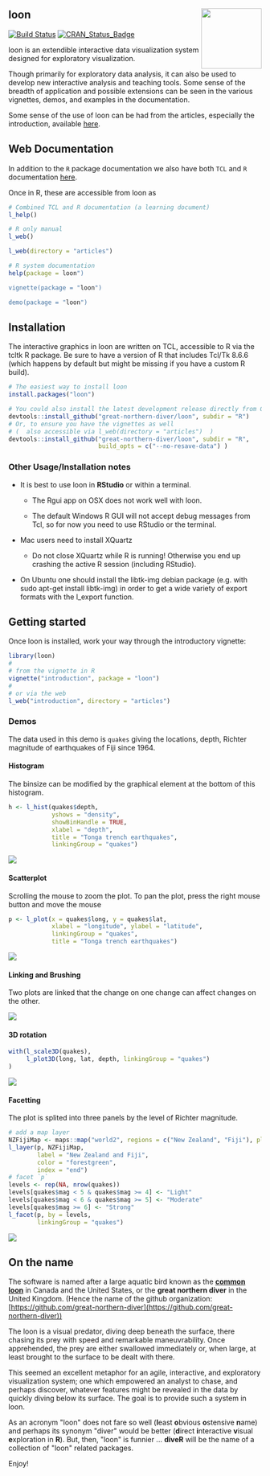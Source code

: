 
## loon  <img src="man/figures/logo.png" align="right" width="120" />

[![Build Status](https://travis-ci.org/great-northern-diver/loon.svg?branch=master)](https://travis-ci.org/great-northern-diver/loon) [![CRAN\_Status\_Badge](http://www.r-pkg.org/badges/version/loon)](https://cran.r-project.org/package=loon)

loon is an extendible interactive data visualization system designed for exploratory visualization.

Though primarily for exploratory data analysis, it can also be used to develop new interactive analysis and teaching tools. Some sense of the breadth of application and possible extensions can be seen in the various vignettes, demos, and examples in the documentation. 

Some sense of the use of loon can be had from the articles, especially the introduction, available [here](http://great-northern-diver.github.io/loon/articles/introduction.html).


## Web Documentation

In addition to the `R` package documentation we also have both `TCL` and `R` documentation [here](http://great-northern-diver.github.io/loon/l_help/).

Once in R, these are accessible from loon as
```r
# Combined TCL and R documentation (a learning document)
l_help()

# R only manual
l_web()

l_web(directory = "articles")

# R system documentation
help(package = loon")

vignette(package = "loon")

demo(package = "loon")
```


## Installation

The interactive graphics in loon are written on TCL, accessible to R via the tcltk R package.  Be sure to have a version of R that includes Tcl/Tk 8.6.6 (which happens by default but might be missing if you have a custom R build).



```r
# The easiest way to install loon
install.packages("loon")

# You could also install the latest development release directly from GitHub
devtools::install_github("great-northern-diver/loon", subdir = "R")
# Or, to ensure you have the vignettes as well 
# (  also accessible via l_web(directory = "articles")  )
devtools::install_github("great-northern-diver/loon", subdir = "R", 
                         build_opts = c("--no-resave-data") )
```

### Other Usage/Installation notes


- It is best to use loon in **RStudio** or within a terminal.

    - The Rgui app on OSX does not work well with loon.
    
    - The default Windows R GUI will not accept debug messages from Tcl, so for now you need to use RStudio or the terminal.

- Mac users need to install XQuartz

    - Do not close XQuartz while R is running! Otherwise you end up crashing the active R session (including RStudio).


- On Ubuntu one should install the libtk-img debian package (e.g. with sudo apt-get install libtk-img) in order to get a wide variety of export formats with the l_export function.


## Getting started

Once loon is installed, work your way through the introductory vignette:

```r
library(loon)
#
# from the vignette in R
vignette("introduction", package = "loon")
#
# or via the web
l_web("introduction", directory = "articles")
```

### Demos

The data used in this demo is `quakes` giving the locations, depth, Richter magnitude of earthquakes of Fiji since 1964. 

#### Histogram

The binsize can be modified by the graphical element at the bottom of this histogram.

```r
h <- l_hist(quakes$depth,
            yshows = "density",
            showBinHandle = TRUE,
            xlabel = "depth",
            title = "Tonga trench earthquakes",
            linkingGroup = "quakes")
```

![](man/figures/histDemo.gif)

#### Scatterplot

Scrolling the mouse to zoom the plot. To pan the plot, press the right mouse button and move the mouse

```r
p <- l_plot(x = quakes$long, y = quakes$lat,
            xlabel = "longitude", ylabel = "latitude",
            linkingGroup = "quakes",
            title = "Tonga trench earthquakes")
```

![](man/figures/zooming_panning.gif)

#### Linking and Brushing

Two plots are linked that the change on one change can affect changes on the other.

![](man/figures/brushing.gif)

#### 3D rotation

```r
with(l_scale3D(quakes),
     l_plot3D(long, lat, depth, linkingGroup = "quakes")
)
```

![](man/figures/plot3D.gif)

#### Facetting

The plot is splited into three panels by the level of Richter magnitude.

```r
# add a map layer
NZFijiMap <- maps::map("world2", regions = c("New Zealand", "Fiji"), plot = FALSE)
l_layer(p, NZFijiMap,
        label = "New Zealand and Fiji",
        color = "forestgreen",
        index = "end")
# facet `p`
levels <- rep(NA, nrow(quakes))
levels[quakes$mag < 5 & quakes$mag >= 4] <- "Light"
levels[quakes$mag < 6 & quakes$mag >= 5] <- "Moderate"
levels[quakes$mag >= 6] <- "Strong"
l_facet(p, by = levels, 
        linkingGroup = "quakes")
```

![](man/figures/facetting.gif)

## On the name

The software is named after a large aquatic bird known as the [**common loon**](https://en.wikipedia.org/wiki/Common_loon) in Canada and the United States, or the **great northern diver** in the United Kingdom.  (Hence the name of the github organization: [https://github.com/great-northern-diver](https://github.com/great-northern-diver)) 

The loon is a visual predator, diving deep beneath the surface, there chasing its prey with speed and remarkable maneuvrability. Once apprehended, the prey
are either swallowed immediately or, when large, at least brought to the surface to be dealt with there. 

This seemed an excellent metaphor for an agile, interactive, and exploratory visualization system; one which empowered an analyst to chase, and perhaps discover, whatever features might be revealed in the data by quickly diving below its surface.  The goal is to provide such a system in loon.

As an acronym "loon" does not fare so well (**l**east **o**bvious **o**stensive **n**ame) and perhaps its synonym "diver" would be better  (**d**irect **i**nteractive **v**isual **e**xploration in **R**).  But, then,  "loon" is funnier ...  **diveR** will be the name of a collection of "loon" related packages.

Enjoy!

